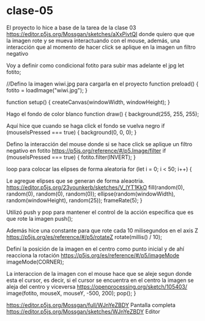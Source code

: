 # clase-05
El proyecto lo hice a base de la tarea de la clase 03 https://editor.p5js.org/Mossgan/sketches/aXxPivtQI donde quiero que que la imagen rote y se mueva interactuando con el mouse, además, una interacción que al momento de hacer click se aplique en la imagen un filtro negativo

Voy a definir como condicional fotito para subir mas adelante el jpg
let fotito;

//Defino la imagen wiwi.jpg para cargarla en el proyecto
function preload() {
  fotito = loadImage("wiwi.jpg");
}


function setup() {
  createCanvas(windowWidth, windowHeight);
}

Hago el fondo de color blanco
function draw() {
  background(255, 255, 255);

Aquí hice que cuando se haga click el fondo se vuelva negro
  if (mouseIsPressed === true) {
    background(0, 0, 0);
  }

Defino la interacción del mouse donde si se hace click se aplique un filtro negativo en fotito https://p5js.org/reference/#/p5.Image/filter
  if (mouseIsPressed === true) {
    fotito.filter(INVERT);
  }

loop para colocar las elipses de forma aleatoria
  for (let i = 0; i < 50; i++) {

Le agregue elipses que se generan de forma aleaotria. https://editor.p5js.org/23younkerb/sketches/V_lYT1KkO
    fill(random(0), random(0), random(0), random(0));
    ellipse(random(windowWidth), random(windowHeight), random(25));
    frameRate(5);
  }

Utilizó push y pop para mantener el control de la acción específica que es que rote la imagen
  push();

Además hice una constante para que rote cada 10 milisegundos en el axis Z https://p5js.org/es/reference/#/p5/rotateZ
  rotate(millis() / 10);

Definí la posición de la imagen en el centro como punto inicial y de ahí reacciona la rotación https://p5js.org/es/reference/#/p5/imageMode
  imageMode(CORNER);

La interaccion de la imagen con el mouse hace que se aleje segun donde esta el cursor, es decir, si el cursor se encuentra en el centro la imagen se aleja del centro y viceversa https://openprocessing.org/sketch/105403/
  image(fotito, mouseX, mouseY, -500, 200);
  pop();
}

https://editor.p5js.org/Mossgan/full/WJnYeZBDY Pantalla completa
https://editor.p5js.org/Mossgan/sketches/WJnYeZBDY Editor
